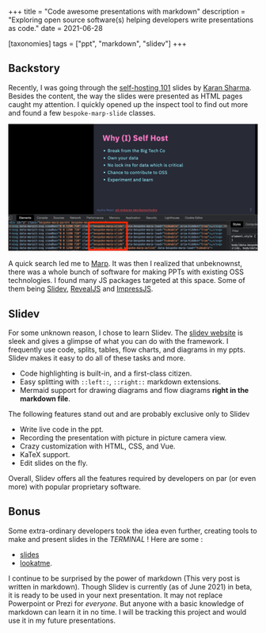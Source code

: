 +++
title = "Code awesome presentations with markdown"
description = "Exploring open source software(s) helping developers write presentations as code."
date = 2021-06-28

[taxonomies]
tags = ["ppt", "markdown", "slidev"]
+++

## Backstory
Recently, I was going through the [self-hosting 101](https://talks.mrkaran.dev/talks/foss-united-apr-2021.html) slides by [Karan Sharma](https://mrkaran.dev/). Besides the content, the way the slides were presented as HTML pages caught my attention. I quickly opened up the inspect tool to find out more and found a few `bespoke-marp-slide` classes.

![HTML Inspect tool on marp slides](inspect.png)

A quick search led me to [Marp](https://marp.app/). It was then I realized that unbeknownst, there was a whole bunch of software for making PPTs with existing OSS technologies. I found many JS packages targeted at this space. Some of them being [Slidev](https://sli.dev/), [RevealJS](https://revealjs.com/) and [ImpressJS](https://impress.js.org/#/bored).

## Slidev
For some unknown reason, I chose to learn Slidev. The [slidev website](https://sli.dev/) is sleek and gives a glimpse of what you can do with the framework. I frequently use code, splits, tables, flow charts, and diagrams in my ppts. Slidev makes it easy to do all of these tasks and more.
* Code highlighting is built-in, and a first-class citizen.
* Easy splitting with `::left::`, `::right::` markdown extensions.
* Mermaid support for drawing diagrams and flow diagrams **right in the markdown file**.

The following features stand out and are probably exclusive only to Slidev
* Write live code in the ppt.
* Recording the presentation with picture in picture camera view.
* Crazy customization with HTML, CSS, and Vue.
* KaTeX support.
* Edit slides on the fly.

Overall, Slidev offers all the features required by developers on par (or even more) with popular proprietary software.

## Bonus
Some extra-ordinary developers took the idea even further, creating tools to make and present slides in the *TERMINAL* ! Here are some :
* [slides](https://github.com/maaslalani/slides) 
* [lookatme](https://github.com/d0c-s4vage/lookatme).

I continue to be surprised by the power of markdown (This very post is written in markdown). Though Slidev is currently (as of June 2021) in beta, it is ready to be used in your next presentation. It may not replace Powerpoint or Prezi for *everyone*. But anyone with a basic knowledge of markdown can learn it in no time. I will be tracking this project and would use it in my future presentations.
